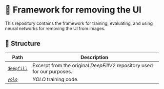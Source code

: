 # :brain: Framework for removing the UI

This repository contains the framework for training, evaluating, and using neural networks for removing the UI from images.

## :open_file_folder: Structure

| Path | Description |
| --- | --- |
| [`deepfill`](deepfill) | Excerpt from the original _DeepFillV2_ repository used for our purposes. |
| [`yolo`](yolo) | _YOLO_ training code. |
